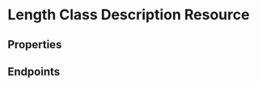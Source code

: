 # Length Class Description Resource

## Properties

<ResourceProperties :resource="'length_class_description'" :lang="'en'"/>

<ResourceScopes :resource="'length_class_description'"/>

## Endpoints

[//]: <> (GET ENDPOINT)
<ResourceEndpoint :resource="'length_class_description'" :endpoint="'get'" :lang="'en'">

<template v-slot:responseJSON>

<<< @/docs/fixtures/api/length_class_description/response/json/get_id.json

</template>

<template v-slot:responseXML>

<<< @/docs/fixtures/api/length_class_description/response/xml/get_id.xml

</template>

</ResourceEndpoint>

[//]: <> (GETCOLLECTION ENDPOINT)
<ResourceEndpoint :resource="'length_class_description'" :endpoint="'getCollection'" :lang="'en'">

<template v-slot:responseJSON>

<<< @/docs/fixtures/api/length_class_description/response/json/get_page.json

</template>

<template v-slot:responseXML>

<<< @/docs/fixtures/api/length_class_description/response/xml/get_page.xml

</template>

</ResourceEndpoint>

